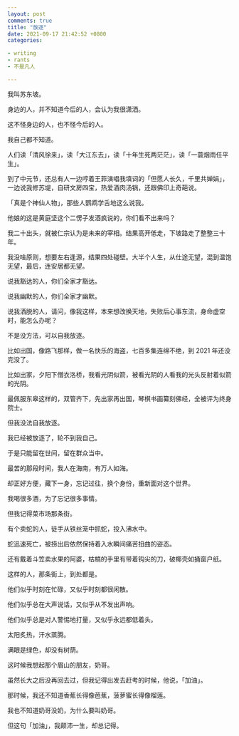 ```yaml
---
layout: post
comments: true
title: "放逐"
date: 2021-09-17 21:42:52 +0800
categories: 

- writing
- rants
- 不是凡人

---
```


我叫苏东坡。

身边的人，并不知道今后的人，会认为我很潇洒。

这不怪身边的人，也不怪今后的人。

我自己都不知道。

人们读「清风徐来」，读「大江东去」，读「十年生死两茫茫」，读「一蓑烟雨任平生」。

到了中元节，还总有人一边哼着王菲演唱我填词的「但愿人长久，千里共婵娟」，一边说我修苏堤，自研文房四宝，热爱酒肉汤锅，还跟佛印上奇葩说。

「真是个神仙人物」，那些人鹦鹉学舌地这么说我。

他娘的这是黄庭坚这个二愣子发酒疯说的，你们看不出来吗？

我二十出头，就被仁宗认为是未来的宰相。结果高开低走，下坡路走了整整三十年。

我没啥原则，想要左右逢源，结果四处碰壁。大半个人生，从仕途无望，混到温饱无望，最后，连安居都无望。

说我豁达的人，你们全家才豁达。

说我幽默的人，你们全家才幽默。

说我洒脱的人，请问，像我这样，本来想改换天地，失败后心事东流，身命虚空时，能怎么办呢？

不是没方法，可以自我放逐。

比如出国，像路飞那样，做一名快乐的海盗，七百多集连绵不绝，到 2021 年还没完没了。

比如出家，夕阳下僧衣洛桥，我看光阴似箭，被看光阴的人看我的光头反射着似箭的光阴。

最佩服东皋这样的，双管齐下，先出家再出国，琴棋书画纂刻佛经，全被评为终身院士。

但我没法自我放逐。

我已经被放逐了，轮不到我自己。

于是只能留在世间，留在群众当中。

最苦的那段时间，我人在海南，有万人如海。

却正好方便，藏下一身，忘记过往，换个身份，重新面对这个世界。

我喝很多酒，为了忘记很多事情。

但我记得菜市场那条街。

有个卖蛇的人，徒手从铁丝笼中抓蛇，投入沸水中。

蛇迅速死亡，被捞出后依然保持着入水瞬间痛苦扭曲的姿态。

还有戴着斗笠卖水果的阿婆，枯槁的手里有带着钩尖的刀，破椰壳如捅窗户纸。

这样的人，那条街上，到处都是。

他们似乎时刻在忙碌，又似乎时刻都很闲散。

他们似乎总在大声说话，又似乎从不发出声响。

他们似乎总是对人警惕地打量，又似乎永远都低着头。

太阳炙热，汗水蒸腾。

满眼是绿色，却没有树荫。

这时候我想起那个眉山的朋友，奶哥。

虽然长大之后没再回去过，但我记得出发去赶考的时候，他说，「加油」。

那时候，我还不知道香蕉长得像芭蕉，菠萝蜜长得像榴莲。

我也不知道奶哥没奶，为什么要叫奶哥。

但这句「加油」，我颠沛一生，却总记得。


